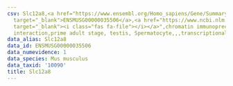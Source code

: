 ```yaml
---
csv: Slc12a8,<a href="https://www.ensembl.org/Homo_sapiens/Gene/Summary?db=core;g=ENSMUSG00000035506"
  target="_blank">ENSMUSG00000035506</a>,<a href="https://www.ncbi.nlm.nih.gov/pubmed/25450459"
  target="_blank"><i class="fas fa-file"></i></a>",chromatin immunoprecipitation assay,direct
  interaction,prime adult stage, testis, Spermatocyte,,,transcriptional regulation,
data_alias: Slc12a8
data_id: ENSMUSG00000035506
data_numevidence: 1
data_species: Mus musculus
data_taxid: '10090'
title: Slc12a8
---
```

